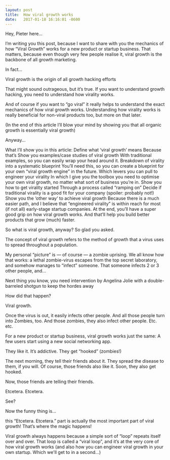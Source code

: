 ```yaml
---
layout: post
title:  How viral growth works
date:   2017-01-18 16:16:01 -0600
---
```


Hey, Pieter here… 

I’m writing you this post, because I want to share with you the mechanics of how “Viral Growth” works for a new product or startup business. That matters, because even though very few people realise it, viral growth is the backbone of all growth marketing.

In fact…

Viral growth is the origin of all growth hacking efforts

That might sound outrageous, but it’s true. If you want to understand growth hacking, you need to understand how virality works.

And of course if you want to “go viral” it really helps to understand the exact mechanics of how viral growth works. Understanding how virality works is really beneficial for non-viral products too, but more on that later. 

(In the end of this article I’ll blow your mind by showing you that all organic growth is essentially viral growth)

Anyway...

What I’ll show you in this article:
Define what ‘viral growth’ means
Because that’s 
Show you examples/case studies of viral growth
With traditional examples, so you can easily wrap your head around it.
Breakdown of virality into a systematic blueprint
You’ll need this, so you can create a blueprint for your own “viral growth engine” in the future.
Which levers you can pull to engineer your virality
In which I give you the toolbox you need to optimise your own viral growth, no matter what sort of business you’re in.
Show you how to get virality started
Through a process called “ramping on”
Decide if traditional virality is a good fit for your company 
(spoiler: probably not!)
Show you the ‘other way’ to achieve viral growth
Because there is a much easier path, and I believe that “engineered virality” is within reach for most (if not all) early-stage startup companies. 
At the end, you’ll have a super good grip on how viral growth works. And that’ll help you build better products that grow (much) faster. 

So what is viral growth, anyway?
So glad you asked.

The concept of viral growth refers to the method of growth that a virus uses to spread throughout a population.

My personal “picture” is — of course — a zombie uprising. We all know how that works: a lethal zombie-virus escapes from the top secret laboratory, and somehow manages to “infect” someone. That someone infects 2 or 3 other people, and… 

Next thing you know, you need intervention by Angelina Jolie with a double-barreled shotgun to keep the hordes away

How did that happen?

Viral growth.

Once the virus is out, it easily infects other people. And all those people turn into Zombies, too. And those zombies, they also infect other people. Etc. etc.

For a new product or startup business, viral growth works just the same:
A few users start using a new social networking app.

They like it. 
It’s addictive. They get “hooked” (zombies!)

The next morning, they tell their friends about it. They spread the disease to them, if you will. Of course, those friends also like it. Soon, they also get hooked.

Now, those friends are telling their friends.

Etcetera.
Etcetera.


See?

Now the funny thing is…

this “Etcetera. Etcetera.” part is actually the most important part of viral growth! That’s where the magic happens!

Viral growth always happens because a simple sort of “loop” repeats itself over and over. That loop is called a “viral loop”, and it’s at the very core of how viral growth works (and also how you can engineer viral growth in your own startup. Which we'll get to in a second…)
